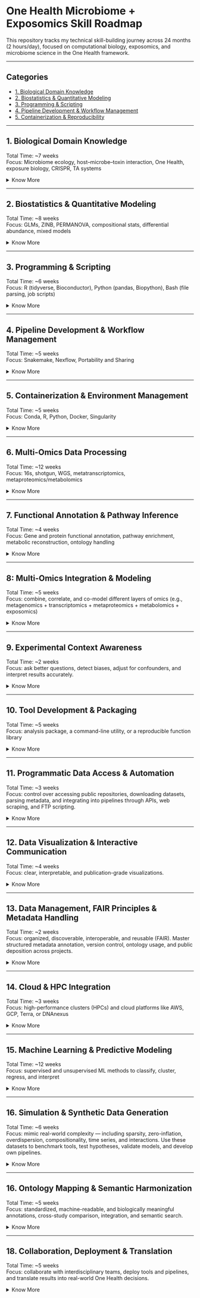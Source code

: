 # One Health Microbiome + Exposomics Skill Roadmap

This repository tracks my technical skill-building journey across 24 months (2 hours/day), focused on computational biology, exposomics, and microbiome science in the One Health framework.

---

## Categories

- [1. Biological Domain Knowledge](#1-biological-domain-knowledge)
- [2. Biostatistics & Quantitative Modeling](#2-biostatistics--quantitative-modeling)
- [3. Programming & Scripting](#3-programming--scripting)
- [4. Pipeline Development & Workflow Management](#4-pipeline-development--workflow-management)
- [5. Containerization & Reproducibility](#5-containerization--reproducibility)

---

## 1. Biological Domain Knowledge

Total Time: ~7 weeks  
Focus: Microbiome ecology, host–microbe–toxin interaction, One Health, exposure biology, CRISPR, TA systems

<details>
<summary>Know More</summary>

### 1.1. Microbiome Ecology

| Sub-Skill                           | Learn To...                                                           | Notes                                             |
| ----------------------------------- | --------------------------------------------------------------------- | ------------------------------------------------- |
| Microbial ecology principles        | Understand diversity, richness, evenness; define core/rare taxa       | Alpha/beta/gamma diversity; richness vs abundance |
| Functional guilds & metabolic roles | Interpret what microbes do (e.g., SCFA production, vitamin synthesis) | Use KEGG/MetaCyc modules to connect pathways      |
| Colonization resistance & dysbiosis | Identify when microbial communities shift toward pathogenic states    | Important for exposome impact assessment          |
| Cross-biome connections             | Compare oral–gut–skin–lung microbiomes                                | One Health relevance in zoonotic exchange         |


### 1.2. Host–Microbe Interactions

| Sub-Skill                      | Learn To...                                                           | Notes                                        |
| ------------------------------ | --------------------------------------------------------------------- | -------------------------------------------- |
| Mucosal immunity               | Understand immune education by commensals                             | Especially IL-10, Tregs, IgA                 |
| Microbe-induced signaling      | Analyze microbial metabolites (e.g., SCFA, bile acids) affecting host | Integration with metabolomics/exposomics     |
| Barrier function               | Understand epithelial integrity, tight junctions, and permeability    | Used in toxicology and inflammation contexts |
| Host gene expression responses | Link microbiome shifts to host transcriptomic changes                 | Required for multi-omics correlation work    |

### 1.3. One health systems thinking

| Sub-Skill                                | Learn To...                                                 | Notes                                                   |
| ---------------------------------------- | ----------------------------------------------------------- | ------------------------------------------------------- |
| Cross-species microbiome transmission    | Track microbial exchange between human–animal–environment   | Zoonoses, AMR transfer, ecological modeling             |
| Reservoirs and environmental persistence | Understand how soil, water, or air act as microbial vectors | Especially relevant for exposure sources                |
| Shared exposure consequences             | Compare how toxins affect different hosts                   | Use same metabolite pathways across hosts               |
| Surveillance and global monitoring       | Explore WHO/FAO/OIE approaches to microbial surveillance    | Helpful for integrative use cases or policy translation |

### 1.4. Exposomics and Environmental Toxicology

| Sub-Skill                        | Learn To...                                                                              | Notes                                                                      |
| -------------------------------- | ---------------------------------------------------------------------------------------- | -------------------------------------------------------------------------- |
| Exposure routes and kinetics     | Inhalation, dermal, oral; ADME principles                                                | Know how chemicals reach microbes and host tissues                         |
| Xenobiotic metabolism            | Identify microbial enzymes (e.g., azoreductase, nitroreductase) that transform chemicals | Impacts metabolomics interpretation                                        |
| Host–microbe–chemical crosstalk  | Recognize interaction effects (e.g., dysbiosis after exposure)                           | Synergistic or antagonistic outcomes matter                                |
| Microbial indicators of exposure | Use taxa as biomarkers of toxin presence                                                 | Differential abundance signatures or functional genes (e.g., efflux pumps) |

### 1.5. CRISPR, Toxin–Antitoxin (TA), and Other Mobile Elements

| Sub-Skill                           | Learn To...                                                     | Notes                                            |
| ----------------------------------- | --------------------------------------------------------------- | ------------------------------------------------ |
| CRISPR-Cas systems                  | Distinguish Class I vs II; identify arrays and cas operons      | Required for Spacerome, viral defense analysis   |
| Toxin–antitoxin systems             | Understand types (I–VI), addiction modules, and stress response | Metatranscriptomics of TA genes                  |
| Mobile genetic elements             | Detect plasmids, phages, ICEs                                   | Important in AMR spread, functional plasticity   |
| Horizontal gene transfer mechanisms | Conjugation, transformation, transduction                       | For exposure-driven evolution/adaptation studies |

### 1.6. Taxonomic, Phylogenetic & Evolutionary Foundations

| Sub-Skill                     | Learn To...                                                  | Notes                                                |
| ----------------------------- | ------------------------------------------------------------ | ---------------------------------------------------- |
| Prokaryotic taxonomy          | Understand NCBI/SILVA/GTDB hierarchies                       | Required for mapping and data standardization        |
| Strain-level diversity        | Differentiate between species, strains, and genotypes        | Applies in MAG analysis, shotgun metagenomics        |
| Phylogenetic inference        | Interpret phylogenies based on marker genes or whole genomes | Used for tree-based analysis, functional predictions |
| Evolution of microbial traits | Understand selective pressures, niche adaptation             | For interpreting functional enrichment results       |

</details>

---

## 2. Biostatistics & Quantitative Modeling

Total Time: ~8 weeks  
Focus: GLMs, ZINB, PERMANOVA, compositional stats, differential abundance, mixed models

<details>
<summary>Know More</summary>

### 2.1. Foundations of Statistical Thinking

| Sub-Skill                   | Learn To...                                                                        | Notes                                                  |
| --------------------------- | ---------------------------------------------------------------------------------- | ------------------------------------------------------ |
| Probability theory          | Interpret distributions, likelihoods, prior beliefs                                | Essential for understanding Bayesian models            |
| Key distributions           | Normal, Poisson, Binomial, Negative Binomial, Zero-Inflated, Dirichlet Multinomial | Needed for microbiome data and overdispersion modeling |
| Estimation & testing        | Perform point estimation, confidence intervals, hypothesis testing                 | Learn frequentist and Bayesian logic                   |
| Multiple testing correction | Apply FDR (Benjamini–Hochberg), Bonferroni, q-value                                | Required in multi-omic differential abundance tests    |

### 2.2. Generalized Linear and Mixed Models

| Sub-Skill                               | Learn To...                                                            | Notes                                                    |
| --------------------------------------- | ---------------------------------------------------------------------- | -------------------------------------------------------- |
| Linear models (LM)                      | Run `lm()` models with continuous outcomes                             | Basis for PCA, PERMANOVA, etc.                           |
| GLMs                                    | Use `glm()` for count/zero-inflated data (log, logit, identity link)   | Use family = `poisson`, `quasipoisson`, `binomial`, `nb` |
| Generalized linear mixed models (GLMMs) | Use `lme4::glmer`, `glmmTMB`, `nlme` to handle nested/repeated designs | For longitudinal exposome or repeated microbiome samples |
| Model diagnostics                       | Residuals, AIC, pseudo-R², overdispersion checks                       | Ensure you're not misinterpreting noise as signal        |

### 2.3. Zero-Inflation, Compositionality & Normalization

| Sub-Skill                 | Learn To...                                                | Notes                                                       |
| ------------------------- | ---------------------------------------------------------- | ----------------------------------------------------------- |
| Compositional data issues | Understand sum-constrained proportions, false correlations | Affects microbiome, metabolomics, exposome data             |
| Transformations           | Apply CLR, ILR, ALR, log+psuedocount, TSS                  | Use `microbiome::transform`, `compositions::clr`            |
| Normalization             | VST, RLE, CSS, GMPR, rarefaction                           | Learn when to use each based on your method                 |
| Zero-inflated modeling    | Choose ZINB, hurdle, or ZIBR based on dropout structure    | Use `glmmTMB`, `zinbwave`, `ZIBR`, `ANCOM-BC` appropriately |

### 2.4. Differential Abundance & Expression Modeling

| Sub-Skill                   | Learn To...                                                   | Notes                                                           |
| --------------------------- | ------------------------------------------------------------- | --------------------------------------------------------------- |
| Classical methods           | Apply t-test, ANOVA, Kruskal–Wallis, Wilcoxon                 | Only for simple comparisons — avoid overuse                     |
| RNA-seq-inspired models     | Use `DESeq2`, `edgeR`, `limma-voom`, `voomWithQualityWeights` | Base for protein, transcript, or taxonomic abundance shifts     |
| Compositional-aware methods | Use `ALDEx2`, `ANCOM-BC`, `MaAsLin2`, `metagenomeSeq`         | Choose based on effect size structure, covariates, and sparsity |
| Model comparison & post-hoc | Compare fit via AIC/BIC; apply post-hoc Tukey or emmeans      | Necessary when doing multi-group comparisons                    |

### 2.5. Multivariate & Ordination Methods

| Sub-Skill                 | Learn To...                                                   | Notes                                                   |
| ------------------------- | ------------------------------------------------------------- | ------------------------------------------------------- |
| PCA / PCoA / NMDS         | Reduce dimensionality and visualize beta-diversity            | Use `vegan::metaMDS`, `ape::pcoa`, `prcomp`             |
| Distance metrics          | Understand Bray-Curtis, Aitchison, Jaccard, Euclidean         | Choice affects ordination structure and interpretation  |
| PERMANOVA & Adonis        | Run `vegan::adonis` for group separation on distance matrices | Used in all microbiome diversity comparisons            |
| Procrustes & Mantel tests | Compare ordination structures across omics                    | Important for integrative exposomics/microbiome studies |

### 2.6. Longitudinal & Hierarchical Modeling

| Sub-Skill                | Learn To...                                                      | Notes                                                |
| ------------------------ | ---------------------------------------------------------------- | ---------------------------------------------------- |
| Repeated measures models | Mixed models (`lmer`, `glmmTMB`, `nlme`) for repeated timepoints | Use for exposome × time, diet interventions, etc.    |
| Time series smoothing    | Use `splines`, `smoothers`, `mgcv::gam` for trend detection      | Needed for exposome drift and adaptation modeling    |
| MaAsLin2, ZIBR, ZINBMM   | Use longitudinal microbiome/exposome-specific tools              | Part of MiNDSET development and interpretation logic |

### 2.7. Bayesian & Simulation-Based Inference

| Sub-Skill                     | Learn To...                                                      | Notes                                                                   |
| ----------------------------- | ---------------------------------------------------------------- | ----------------------------------------------------------------------- |
| Bayesian modeling             | Use `brms`, `rstanarm`, `JAGS`, `Stan`                           | Full uncertainty modeling for complex biological systems                |
| Posterior estimation & priors | Understand credible intervals, shrinkage, regularization         | Required for ZIDM, eBay, and probabilistic exposome inference           |
| Simulated data testing        | Use `simstudy`, `synthpop`, or custom scripts for power analysis | Especially when working with underpowered animal/environmental datasets |

</details>

---

## 3. Programming & Scripting

Total Time: ~6 weeks  
Focus: R (tidyverse, Bioconductor), Python (pandas, Biopython), Bash (file parsing, job scripts)

<details>
<summary>Know More</summary>

### 3.1. R Programming for Statistical and Microbiome Analysis

| Sub-Skill                  | Learn To...                                                                   | Notes                                                |
| -------------------------- | ----------------------------------------------------------------------------- | ---------------------------------------------------- |
| Tidyverse core             | Use `dplyr`, `tidyr`, `ggplot2`, `tibble`, `forcats` for clean pipelines      | Tidy data in, tidy data out                          |
| Bioconductor packages      | Use `phyloseq`, `DESeq2`, `edgeR`, `limma`, `vegan`, `microbiome`             | Essential for omics analysis                         |
| Plotting                   | Make publication-ready plots with `ggplot2`, `patchwork`, `cowplot`, `ggpubr` | Modular, themable, scalable plots                    |
| Data reshaping             | Use `pivot_longer`, `pivot_wider`, `separate`, `unite`                        | Clean metadata or taxonomic tables                   |
| Writing functions          | Wrap routines into reusable, modular functions                                | Critical for scaling code and pipelines              |
| Error handling & debugging | Use `tryCatch`, `message()`, `stop()`                                         | For large-scale batch processing and robust wrappers |
| Literate programming       | Write `RMarkdown`, `Quarto`, `.Rmd` reports                                   | For reproducible reports and notebooks               |

### 3.2. Python for Parsing, Preprocessing & Machine Learning

| Sub-Skill                | Learn To...                                                                    | Notes                                                       |
| ------------------------ | ------------------------------------------------------------------------------ | ----------------------------------------------------------- |
| Data manipulation        | Use `pandas`, `numpy`, `glob`, `os` to wrangle and process files               | Ideal for working with metadata, logs, sequence files       |
| Plotting                 | Use `matplotlib`, `seaborn`, `plotly` for dynamic plots                        | `sns.clustermap` for heatmaps, `plt.subplots` for panels    |
| Machine learning         | Use `scikit-learn` for RF, SVM, XGBoost, pipelines                             | For supervised learning & interpretable ML                  |
| Bioinformatics utilities | Use `BioPython`, `ete3`, `scikit-bio`, `PyPHLAWD`                              | FASTA/FASTQ parsing, phylogeny, alignment                   |
| API access & automation  | Use `requests`, `json`, `xml`, `BeautifulSoup` for scraping or data extraction | Programmatic data retrieval (e.g., SRA, MGnify, BioSamples) |
| Writing clean scripts    | Write `.py` modules, argparse CLI wrappers, logging                            | For building scalable tools and batch jobs                  |

### 3.3. Bash and Command-Line Proficiency

| Sub-Skill                 | Learn To...                                                        | Notes                                                        |
| ------------------------- | ------------------------------------------------------------------ | ------------------------------------------------------------ |
| Navigation & file ops     | Use `cd`, `ls`, `mv`, `cp`, `rm`, `mkdir`, `find`, `xargs`, `tree` | For fast project traversal and data prep                     |
| File parsing              | Use `cut`, `awk`, `sed`, `sort`, `uniq`, `grep`, `head`, `tail`    | For log parsing, sample lists, metadata cleanup              |
| Job scheduling (HPC)      | Use `sbatch`, `qsub`, `squeue`, `sacct`, `#!/bin/bash` headers     | For running batch pipelines on clusters                      |
| Permissions & environment | Use `chmod`, `chown`, `PATH`, `export`, `.bashrc`                  | To avoid execution errors and dependency hell                |
| Writing shell scripts     | Automate routine jobs with `.sh` scripts and parameterized loops   | For reproducible project automation                          |
| Command-line utilities    | Install and use tools like `fastqc`, `multiqc`, `seqkit`, `jq`     | Widely used in pre/post processing for multi-omics workflows |

### 3.4. Inter-language Integration & Reusability

| Sub-Skill                         | Learn To...                                                               | Notes                                                   |
| --------------------------------- | ------------------------------------------------------------------------- | ------------------------------------------------------- |
| Call R from Python (`rpy2`)       | Seamlessly combine ggplot2 with scikit-learn models                       | Advanced, but powerful                                  |
| Call Python from R (`reticulate`) | Use machine learning tools within R pipelines                             | Use inside Quarto/Rmd                                   |
| Modular function writing          | Split analysis into reusable scripts or R/Py functions                    | Better for pipelines & reproducibility                  |
| Logging and messaging             | Use `logging` (Python), `message()` (R), `echo` (Bash) for robust outputs | Helps in debugging large runs                           |
| Config-driven scripts             | Load parameters via `.yaml`, `.json`, or `.toml`                          | Needed for Snakemake, Nextflow, or pipeline integration |

</details>

---

## 4. Pipeline Development & Workflow Management

Total Time: ~5 weeks  
Focus: Snakemake, Nexflow, Portability and Sharing

<details>
<summary>Know More</summary>

### 4.1. Workflow Architecture Fundamentals

| Sub-Skill               | Learn To...                                                | Notes                                                     |
| ----------------------- | ---------------------------------------------------------- | --------------------------------------------------------- |
| DAG thinking            | Design workflows as Directed Acyclic Graphs (DAGs)         | Know how input/output files drive task dependencies       |
| Rule chaining           | Define jobs that depend on outputs from prior rules        | Crucial for reproducible logic                            |
| Inputs, outputs, params | Write pipeline rules with dynamic wildcards and parameters | Know the difference between rule-level and global configs |
| Rule modularity         | Separate reusable rules into modules/snippets              | Encourages reusability across pipelines                   |
| Configuration files     | Use YAML/JSON to parameterize your pipeline                | Keeps code clean and flexible across datasets             |

### 4.2. Snakemake

| Sub-Skill                 | Learn To...                                                        | Notes                                                 |
| ------------------------- | ------------------------------------------------------------------ | ----------------------------------------------------- |
| Rule definition           | Write rules with `input`, `output`, `params`, `shell`, `resources` | Core of Snakemake pipelines                           |
| Wildcards and checkpoints | Handle variable filenames, sample-specific outputs                 | Use `{sample}` or `{group}` patterns                  |
| Config files              | Load sample sheets and params from `.yaml`                         | Essential for dataset-specific runs                   |
| Logging & reports         | Write `log:` blocks and generate workflow reports                  | `snakemake --report` for HTML summaries               |
| Conda/env integration     | Use `conda:` block to manage per-rule environments                 | Promotes reproducibility and avoids version conflicts |
| Cluster execution         | Use `--cluster sbatch` and profile configs                         | Integrates seamlessly with SLURM and SGE              |

### 4.3. Nextflow

| Sub-Skill                        | Learn To...                                              | Notes                                               |
| -------------------------------- | -------------------------------------------------------- | --------------------------------------------------- |
| Processes and channels           | Write processes and connect them via channels            | Nextflow is channel-driven (dataflow paradigm)      |
| Input/output declaration         | Use `from`, `into`, `tuple`, `file()` for channel IO     | More explicit than Snakemake’s rule chaining        |
| Parameterization                 | Use `params.config` and `.nf` config files               | Supports environment switching, AWS profiles, etc.  |
| Docker & Singularity integration | Declare container for each process                       | Enables exact reproducibility and cloud portability |
| DSL2 modular structure           | Use modules, workflows, main.nf for large-scale projects | nf-core compliant structure                         |

### 4.4. Workflow Design Best Practices

| Sub-Skill                     | Learn To...                                                               | Notes                                          |
| ----------------------------- | ------------------------------------------------------------------------- | ---------------------------------------------- |
| Sample sheet integration      | Load `.csv` or `.tsv` sample metadata for looping rules                   | Important for automating per-sample operations |
| Reusability and encapsulation | Split logic into subworkflows or module files                             | Avoids massive monolithic scripts              |
| Dry-run and benchmarking      | Test rules without execution (`--dry-run`, `touch`)                       | Safe pre-run validation                        |
| Resource optimization         | Set `threads`, `memory`, and `runtime` per rule                           | Required for HPC scaling or SLURM efficiency   |
| Error handling and debugging  | Use `--rerun-incomplete`, `--printshellcmds`, and logging                 | For traceability and crash recovery            |
| Output structure              | Keep `results/`, `logs/`, `config/`, `scripts/`, and `workflow/` separate | Makes repos easier to navigate and share       |

### 4.5. Workflow Portability & Sharing

| Sub-Skill                           | Learn To...                                                                    | Notes                                                           |
| ----------------------------------- | ------------------------------------------------------------------------------ | --------------------------------------------------------------- |
| Containerized rules                 | Run pipelines with `--use-conda`, `--use-singularity`, `docker.enabled = true` | For portable pipelines                                          |
| Profiles for different systems      | Create cluster profiles for local, HPC, AWS                                    | Config switching via `--profile hpc` etc.                       |
| Publishing workflows                | Structure repos with `README.md`, `envs/`, `config/`, `workflow/`              | Enables GitHub distribution or nf-core compatibility            |
| Workflow documentation              | Write usage examples, environment setup instructions                           | Critical for collaboration, reproducibility, and reviewer trust |
| Integration with `make` or wrappers | Optional: use `Makefile` to wrap Snakemake or Nextflow commands                | For simplified command-line entry points                        |

</details>

---

## 5. Containerization & Environment Management

Total Time: ~5 weeks  
Focus: Conda, R, Python, Docker, Singularity

<details>
<summary>Know More</summary>

### 5.1. Conda & Environment Management (Cross-language)

| Sub-Skill                      | Learn To...                                                               | Notes                                    |
| ------------------------------ | ------------------------------------------------------------------------- | ---------------------------------------- |
| Creating environments          | Use `conda create -n env_name pkg1 pkg2`, `conda activate`                | Standard across Python/R pipelines       |
| Exporting & sharing            | `conda env export > env.yml`; recreate with `conda env create -f env.yml` | Always version-lock your environments    |
| Environment isolation          | Use different envs for different projects                                 | Prevent dependency conflicts             |
| Bioconda & channels            | Learn how to install tools from `bioconda`, `conda-forge`                 | e.g., `conda install -c bioconda fastqc` |
| Snakemake/Nextflow integration | Use `conda:` block per rule to autoinstall envs                           | Enables reproducibility per-step         |

### 5.2. R Environment Management with renv

| Sub-Skill               | Learn To...                                              | Notes                                        |
| ----------------------- | -------------------------------------------------------- | -------------------------------------------- |
| Project isolation       | Use `renv::init()` to create a local project environment | Tracks all installed packages in `renv.lock` |
| Dependency tracking     | Auto-record versions of every R package                  | Essential for reproducibility in notebooks   |
| Environment restoration | Use `renv::restore()` on a new system to rebuild the env | Like `conda env create`, but for R           |
| GitHub integration      | Commit `renv.lock`, ignore `renv/library`                | Makes repos portable but lightweight         |

### 5.3. Docker (Containers for Everything)

| Sub-Skill                   | Learn To...                                                               | Notes                                 |
| --------------------------- | ------------------------------------------------------------------------- | ------------------------------------- |
| Dockerfile creation         | Write `FROM`, `RUN`, `COPY`, `CMD` layers                                 | Builds a reproducible container image |
| Building and running images | `docker build -t mytool .`, `docker run -v $PWD:/data mytool`             | Mount volumes, pass arguments         |
| Versioned images            | Tag builds with version numbers (`:v1.0`, `:latest`)                      | Use in pipeline configs               |
| Base images                 | Choose wisely: `rocker/rstudio`, `continuumio/miniconda`, `biocontainers` | Ensures reproducibility across builds |
| Entrypoints & CMDs          | Create CLI wrappers using Python, R, or Bash                              | For command-line tool containers      |

### 5.4. Singularity (for HPC & Academic Clusters)

| Sub-Skill                        | Learn To...                                                       | Notes                                    |
| -------------------------------- | ----------------------------------------------------------------- | ---------------------------------------- |
| Running images                   | Use `singularity run mycontainer.sif`                             | Needed when Docker is unavailable on HPC |
| Building containers              | Convert Docker image: `singularity build out.sif docker://ubuntu` | Leverages DockerHub ecosystem            |
| Binding volumes                  | Use `--bind /path:/container/path` for data I/O                   | Required for filesystem access on HPC    |
| Snakemake & Nextflow integration | Use `--use-singularity` or process-level container declaration    | Fully portable pipelines                 |
| Managing versions                | Store `.sif` files with version info                              | Stable and audit-ready for publications  |

### 5.5. Container Registries & Distribution

| Sub-Skill                   | Learn To...                                                                | Notes                                     |
| --------------------------- | -------------------------------------------------------------------------- | ----------------------------------------- |
| DockerHub                   | Push/pull your Docker containers with `docker push`                        | Enables sharing tools publicly            |
| Biocontainers               | Use community-curated tools via `bioconda` or `docker://biocontainers/...` | Saves effort building from scratch        |
| GitHub Container Registry   | Optional: publish private/protected containers with GitHub Actions         | For organizations or controlled workflows |
| Registry tagging & security | Manage tokens, tags, and container metadata                                | Especially when deploying at scale        |

### 5.6. Integrated Environment Strategies

| Strategy                                              | Use Case                                       | Stack                                 |
| ----------------------------------------------------- | ---------------------------------------------- | ------------------------------------- |
| Conda-only                                            | Lightweight, flexible, simple pipelines        | `env.yml`                             |
| Docker + Conda                                        | Portability + dependency control               | Dockerfile + `env.yml`                |
| Singularity + Conda                                   | HPC-compatible reproducibility                 | `.sif` + `env.yml`                    |
| Full stack (Snakemake/Nextflow + Singularity + Conda) | Production-grade, fully reproducible workflows | Multi-config systems with YAML params |

</details>

---

## 6. Multi-Omics Data Processing

Total Time: ~12 weeks  
Focus: 16s, shotgun, WGS, metatranscriptomics, metaproteomics/metabolomics

<details>
<summary>Know More</summary>

### 6.1. Amplicon Sequencing (16S rRNA / ITS)

| Sub-Skill                      | Learn To...                                    | Tools                                            |
| ------------------------------ | ---------------------------------------------- | ------------------------------------------------ |
| Import and demultiplex         | Handle multiplexed read files, barcodes        | QIIME2, cutadapt, fastp                          |
| Denoising                      | Use ASV-level methods for error correction     | DADA2, Deblur                                    |
| Chimera filtering              | Identify and remove artifacts                  | DADA2 built-in, VSEARCH                          |
| Taxonomic classification       | Use reference databases to assign taxonomy     | SILVA, Greengenes, GTDB with Naive Bayes, IDTAXA |
| Phylogenetic tree construction | Align representative sequences and build trees | MAFFT + FastTree                                 |
| Diversity analyses             | Alpha/beta diversity, ordination, PERMANOVA    | QIIME2, phyloseq, vegan                          |

### 6.2. Shotgun Metagenomics

| Sub-Skill                      | Learn To...                               | Tools                              |
| ------------------------------ | ----------------------------------------- | ---------------------------------- |
| Preprocessing                  | QC, trimming, filtering low-quality reads | fastp, TrimGalore, FastQC, MultiQC |
| Host/decontamination filtering | Remove host or contaminant reads          | Bowtie2, BMTagger                  |
| Assembly (optional)            | Reconstruct contigs from reads            | MEGAHIT, SPAdes                    |
| Taxonomic profiling            | Generate species-level profiles           | MetaPhlAn3, Kraken2, Bracken       |
| Functional profiling           | Annotate gene families and pathways       | HUMAnN3 (UniRef90, MetaCyc)        |
| Binning (optional)             | Cluster contigs into MAGs                 | MetaBAT2, CONCOCT, MaxBin2         |

### 6.3. Metatranscriptomics

| Sub-Skill               | Learn To...                                            | Tools                        |
| ----------------------- | ------------------------------------------------------ | ---------------------------- |
| RNA-seq preprocessing   | Trimming, QC, rRNA depletion                           | TrimGalore, SortMeRNA, fastp |
| Mapping/quantification  | Map reads to reference or quantify via pseudoalignment | Salmon, Kallisto, BWA        |
| rRNA vs mRNA separation | Separate regulatory vs coding reads                    | SortMeRNA, custom filters    |
| Normalization           | TPM, RPKM, DESeq2 VST                                  | DESeq2, edgeR, limma-voom    |
| Differential expression | Compare across conditions                              | DESeq2, limma-voom           |
| Gene/pathway annotation | Map to GO, KEGG, eggNOG, MetaCyc                       | eggNOG-mapper, InterProScan  |

### 6.4. Metaproteomics

| Sub-Skill             | Learn To...                                              | Tools                           |
| --------------------- | -------------------------------------------------------- | ------------------------------- |
| Raw data processing   | MS file format conversion (.raw to .mzML)                | MSConvert                       |
| Database search       | Match spectra to UniProt sequences                       | FragPipe, MSFragger             |
| Quantification        | Protein/peptide intensities                              | IonQuant, MaxQuant              |
| Taxonomic assignment  | Peptide-based LCA profiling                              | UniPept, MetaProteomeAnalyzer   |
| Functional annotation | Map to GO, KEGG, EC, MetaCyc                             | eggNOG, InterProScan            |
| Output integration    | Generate peptide → protein → function abundance matrices | Custom R/Python parsing scripts |

### 6.5. Metabolomics / Exposomics

| Sub-Skill              | Learn To...                               | Tools                                                 |
| ---------------------- | ----------------------------------------- | ----------------------------------------------------- |
| Raw data preprocessing | Peak detection, alignment, deconvolution  | XCMS, MZmine                                          |
| Annotation & ID        | Match m/z features to chemical IDs        | GNPS, HMDB, MS-DIAL                                   |
| Normalization          | Log, Pareto, scaling by TIC               | `MetaboAnalystR`, `MSPrep`                            |
| Batch correction       | Combat, LOESS, internal standards         | `sva::ComBat`, `normStats`                            |
| Pathway enrichment     | Map m/z features to pathways              | Mummichog, MetaCyc, KEGG                              |
| Exposure integration   | Link to host response or microbiome shift | Statistical or ML-based integration with omics layers |

### 6.6. Cross-Omics Output Formatting

| Sub-Skill                        | Learn To...                                                     | Format                                            |
| -------------------------------- | --------------------------------------------------------------- | ------------------------------------------------- |
| Unified abundance tables         | Construct sample × feature matrix for taxa/proteins/metabolites | TSV, CSV, biom                                    |
| Metadata linkage                 | Join omics tables with sample-level metadata                    | `left_join`, `merge`, `sample_data()` in phyloseq |
| Feature mapping                  | Map gene/protein/peptide IDs to function, taxonomy              | UniProt ID mapping, eggNOG, InterProScan          |
| Output structuring for pipelines | Write reusable scripts for creating final tables                | R, Python, Snakemake rules                        |

</details>

---

## 7. Functional Annotation & Pathway Inference

Total Time: ~4 weeks  
Focus: Gene and protein functional annotation, pathway enrichment, metabolic reconstruction, ontology handling

<details>
<summary>Know More</summary>

### 7.1. Gene & Protein Functional Annotation

| Sub-Skill                          | Learn To...                                                                       | Tools & Resources                                           |
| ---------------------------------- | --------------------------------------------------------------------------------- | ----------------------------------------------------------- |
| Map genes to orthologous groups    | Assign functional context across species                                          | **eggNOG-mapper**, **OrthoFinder**, **KEGG Orthology (KO)** |
| Assign GO terms (BP, MF, CC)       | Retrieve Gene Ontology Biological Process, Molecular Function, Cellular Component | **InterProScan**, **Blast2GO**, **UniProtKB**, **biomaRt**  |
| EC number annotation               | Assign Enzyme Commission codes to genes/proteins                                  | **eggNOG**, **KAAS**, **UniProt**                           |
| Filter high-confidence annotations | Remove generic or uninformative hits (e.g., “hypothetical protein”)               | Custom R/Python parsing logic                               |
| Functional redundancy analysis     | Quantify whether multiple features map to same function                           | Often important in microbial communities                    |

### 7.2. Pathway Annotation & Enrichment

| Sub-Skill                    | Learn To...                                                                                             | Tools & Resources                                                               |
| ---------------------------- | ------------------------------------------------------------------------------------------------------- | ------------------------------------------------------------------------------- |
| Map functions to pathways    | Connect gene/protein/metabolite IDs to pathways                                                         | **KEGG**, **MetaCyc**, **Reactome**, **GOslim**                                 |
| Functional hierarchy mapping | Annotate multi-level (L1-L4) functions (e.g., metabolism → amino acid metabolism → lysine biosynthesis) | **HUMAnN3**, **eggNOG**, **UniRef90**, **KEGG modules**                         |
| Perform pathway enrichment   | Run Fisher’s exact test or GSEA-like approaches to find enriched functions                              | **clusterProfiler**, **gProfiler2**, **MetaboAnalyst**, **Pathview**, **DAVID** |
| Pathway coverage estimation  | Determine % of pathway covered by your observed genes                                                   | **HUMAnN3**, **MinPath**, **MetaPath**                                          |

### 7.3. Metabolic Reconstruction

| Sub-Skill                                      | Learn To...                                         | Tools & Resources                                        |
| ---------------------------------------------- | --------------------------------------------------- | -------------------------------------------------------- |
| Reconstruct metabolic maps                     | Build draft metabolic models from annotations       | **Pathway Tools**, **CarveMe**, **ModelSEED**, **AGORA** |
| Assign function to taxa (functional potential) | Assess whether taxon X encodes pathway Y            | **Tax4Fun2**, **PICRUSt2**, **HUMAnN3**                  |
| Link environment to function                   | Ask: “What does this community do in this context?” | Critical for exposomics and One Health research          |

### 7.4. Ontology Handling & Term Curation

| Sub-Skill                      | Learn To...                                                                                     | Tools & Resources                                          |
| ------------------------------ | ----------------------------------------------------------------------------------------------- | ---------------------------------------------------------- |
| Standardize terms              | Use controlled vocabularies: GO, KEGG BRITE, MetaCyc                                            | **OntologyLookupService**, **OBO Foundry**, **Ontobee**    |
| Deduplicate IDs                | Merge multiple IDs mapping to the same function                                                 | Use UniProt cross-mapping tables                           |
| Visualize ontology graphs      | Show GO term hierarchies or relationships                                                       | **topGO**, **REVIGO**, **QuickGO**, **ggraph**, **igraph** |
| Custom annotation dictionaries | Create dictionaries of curated functional categories (e.g., “stress response”, “toxin-related”) | R/Python dictionaries, JSON term banks                     |

### 7.5. Output Structuring for Downstream Use

| Sub-Skill                           | Learn To...                                                 | Output Format                                        |
| ----------------------------------- | ----------------------------------------------------------- | ---------------------------------------------------- |
| Build functional abundance matrices | Sample × GO Term / EC / KO matrix                           | Used for DA, enrichment, ordination                  |
| Join taxonomy + function            | Create combined tables for taxon-function interpretation    | e.g., “Bacteroides → LPS biosynthesis”               |
| Store annotations as metadata       | Keep raw feature ID + annotation + abundance in tidy format | For use in MiNDSET, MoMo-MAP, Shiny dashboards, etc. |
| Create interpretable summaries      | Summarize functions by category, module, or subsystem       | Often shown in stacked barplots, pathway heatmaps    |

</details>

---

## 8: Multi-Omics Integration & Modeling

Total Time: ~5 weeks  
Focus: combine, correlate, and co-model different layers of omics (e.g., metagenomics + transcriptomics + metaproteomics + metabolomics + exposomics) 

<details>
<summary>Know More</summary>

### 8.1. Pre-Integration Harmonization

| Sub-Skill                       | Learn To...                                               | Tools & Notes                                             |
| ------------------------------- | --------------------------------------------------------- | --------------------------------------------------------- |
| Normalize each omics table      | Apply within-omics normalization (CLR, VST, log2, Pareto) | `DESeq2::vst`, `metagenomeSeq::cumNorm`, `metaboAnalystR` |
| Filter uninformative features   | Remove low-variance or sparse features to avoid noise     | `nearZeroVar()`, `rowVars()`, prevalence filtering        |
| Align sample IDs across tables  | Ensure perfect match across omics layers                  | Use `intersect(colnames(...))`, consistent metadata       |
| Match feature IDs to annotation | Harmonize feature-level info (e.g., gene symbols, KO IDs) | Ensures cross-mapping is valid                            |

### 8.2. Unsupervised Multi-Omics Integration

| Sub-Skill                         | Learn To...                                             | Tools & Methods                                                   |
| --------------------------------- | ------------------------------------------------------- | ----------------------------------------------------------------- |
| Joint dimension reduction         | Use multiblock PCA or sGCCA to extract shared structure | **mixOmics::rGCCA**, **PMA::CCA**, **DIABLO (unsupervised mode)** |
| Cluster samples across omics      | Perform consensus clustering or integrative clustering  | `iClusterPlus`, `MOFA`, `NMF`                                     |
| Co-abundance network construction | Build networks of features that co-vary across omics    | `WGCNA`, `SpiecEasi`, `cooccur`, `CoNet`                          |
| Multitable correlation heatmaps   | Plot cross-omics correlation matrices                   | `mixOmics::plotVar`, `corrplot`, `pheatmap`                       |

### 8.3. Supervised Multi-Omics Integration

| Sub-Skill                           | Learn To...                                                 | Tools & Methods                                             |
| ----------------------------------- | ----------------------------------------------------------- | ----------------------------------------------------------- |
| Predict conditions from multi-omics | Use classifiers trained on multiple omics blocks            | **DIABLO**, **Random Forest**, **SVM**, `caret::train()`    |
| Identify discriminative features    | Detect key multi-omics markers that distinguish groups      | `mixOmics::selectVar()`, VIP scores, SHAP values            |
| Integrate covariates & confounders  | Adjust models for group, timepoint, diet, etc.              | Include as covariates or random effects in model formula    |
| Visualization                       | Plot sample projection, circos plots, or component loadings | `circlize`, `ggplot2`, `mixOmics::plotIndiv()`, `plotVar()` |

### 8.4. Cross-Modal Correlation and Causal Modeling

| Sub-Skill                   | Learn To...                                            | Tools & Methods                                         |
| --------------------------- | ------------------------------------------------------ | ------------------------------------------------------- |
| Feature–feature correlation | Identify associations between genes–metabolites–taxa   | `psych::corr.test()`, `sparcc`, `cclasso`, `HAllA`      |
| Multi-omics networks        | Construct multi-layered bipartite or tripartite graphs | `igraph`, `networkD3`, `ggraph`, `mixOmics::network()`  |
| Time-resolved modeling      | Integrate temporal data across omics layers            | `metalonda`, `MaSigPro`, `MEtime`, `LongitudinalDIABLO` |
| Causal inference (optional) | Use DAGs or Bayesian networks to model causality       | `bnlearn`, `DoWhy`, `SEM`, `gCastle`                    |

### 8.5. Biological Interpretation of Integrated Models

| Sub-Skill                   | Learn To...                                                  | Tools & Outputs                                                         |
| --------------------------- | ------------------------------------------------------------ | ----------------------------------------------------------------------- |
| Map components to biology   | Interpret component loadings as functional or taxonomic axes | Annotate with KEGG/GO info                                              |
| Functional module discovery | Identify multi-omic features converging on same pathway      | e.g., “Gene X, Protein Y, Metabolite Z all part of Lysine biosynthesis” |
| Metadata association        | Relate integrated signatures to exposure, disease, behavior  | Use LMs, GLMMs, or custom modeling                                      |
| Report generation           | Generate reproducible reports from integration results       | `quarto`, `Rmd`, interactive dashboards (`shiny`, `dash`)               |

### 8.6. Integration Frameworks - Must Master

| Framework                | Type                        | Notes                                                              |
| ------------------------ | --------------------------- | ------------------------------------------------------------------ |
| **mixOmics**             | sGCCA, DIABLO, MINT         | Flexible, scalable, supports supervised + unsupervised integration |
| **iClusterPlus**         | Integrative clustering      | Bayesian hierarchical model, good for discovery                    |
| **MOFA/MOFA2**           | Factor analysis             | Very powerful latent space model                                   |
| **WGCNA**                | Co-expression networks      | Can be extended for multi-omics if processed correctly             |
| **HAllA**                | Feature-feature association | Hypothesis-free, correlation discovery                             |
| **metalonda / MaSigPro** | Longitudinal integration    | Time-aware DE modeling                                             |
| **mintR / MINTmixOmics** | Cohort integration          | Multi-batch integration (e.g., different animal/human groups)      |

</details>

---

## 9. Experimental Context Awareness

Total Time: ~2 weeks  
Focus: ask better questions, detect biases, adjust for confounders, and interpret results accurately.

<details>
<summary>Know More</summary>

### 9.1. Microbiome and Multi-Omics Study Design

| Sub-Skill                                          | Learn To...                                                                       | Notes                                               |
| -------------------------------------------------- | --------------------------------------------------------------------------------- | --------------------------------------------------- |
| Understand cross-sectional vs longitudinal designs | Know when repeated measures require paired models                                 | Choose GLMM vs simple ANOVA correctly               |
| Biological vs technical replicates                 | Distinguish what replicates truly capture                                         | Avoid overestimating power or missing batch effects |
| Confounder identification                          | Identify age, diet, medication, sex, cage effect (animals), housing (environment) | Plan to adjust or stratify                          |
| Matching strategies                                | Understand matched-case control, paired samples, or stratified sampling           | Influences the modeling framework                   |
| Sample size calculation                            | Estimate power given variability and expected effect size                         | Use `pwr`, `simr`, or simulation for guidance       |

### 9.2. Sequencing Technology & Protocol Artifacts

| Sub-Skill                                    | Learn To...                                                                  | Notes                                                     |
| -------------------------------------------- | ---------------------------------------------------------------------------- | --------------------------------------------------------- |
| Understand amplicon vs shotgun tradeoffs     | Resolution, cost, amplification bias                                         | 16S gives genus/species, shotgun can give strain/function |
| Biases from extraction kits                  | Know how DNA/RNA/protein extraction method can shape composition             | Choose batch correction accordingly                       |
| Batch effects from library prep or sequencer | Understand when batch correction is necessary                                | Use `Combat`, `removeBatchEffect()`, or random effects    |
| rRNA depletion vs poly-A selection           | Impacts metatranscriptomics — do you have total RNA or eukaryotic mRNA only? | Guides filtering strategy                                 |
| Multi-batch/multi-platform datasets          | Identify issues with mixed Illumina/Nanopore platforms                       | Use `MINT` or batch-aware integration methods             |

### 9.3. Sample Type, Source, and Environmental Matrix

| Sub-Skill                         | Learn To...                                                            | Examples                                                    |
| --------------------------------- | ---------------------------------------------------------------------- | ----------------------------------------------------------- |
| Biological matrix                 | Saliva, plaque, stool, blood, air filters, water, soil                 | Each has unique challenges (e.g., inhibitors, low biomass)  |
| Human vs animal vs environmental  | Understand matrix-specific variation in microbiome + exposome profiles | Needed for One Health-aware modeling                        |
| Invasive vs non-invasive sampling | Know limits of what can be measured                                    | Interpreting host transcriptomics from buccal swabs ≠ blood |
| Storage & transport artifacts     | Freeze-thaw, preservative usage, time-to-processing                    | Introduces noise or biases if unaccounted for               |

### 9.4. Exposure Context and Toxicology Considerations

| Sub-Skill                         | Learn To...                                                                                          | Notes                                                         |
| --------------------------------- | ---------------------------------------------------------------------------------------------------- | ------------------------------------------------------------- |
| Exposure route & dose             | Oral, dermal, inhaled; acute vs chronic                                                              | Needed to model biologically relevant gradients               |
| Chemical classes                  | Know what VOCs, heavy metals, endocrine disruptors, and antibiotics do                               | Guides functional annotation and hypothesis generation        |
| Host–microbe–chemical interaction | Understand tripartite effects: e.g., antibiotics reduce diversity; diet alters xenobiotic metabolism | Can confound or explain findings                              |
| Bioaccumulation & persistence     | Know which chemicals stick around and impact long-term                                               | e.g., PFAS in One Health datasets                             |
| Internal vs external exposome     | External = environment; Internal = host response                                                     | Can be profiled via transcriptomics, metabolomics, proteomics |

### 9.5. Metadata Quality and Annotation Depth

| Sub-Skill                          | Learn To...                                                                                | Examples                                    |
| ---------------------------------- | ------------------------------------------------------------------------------------------ | ------------------------------------------- |
| Identify critical missing metadata | Antibiotic use? Age? Sample collection time?                                               | Lack of metadata = limited interpretability |
| Standardize metadata vocabularies  | Use MIxS, EnvO, UBERON, CHEBI                                                              | Improves interoperability and integration   |
| Assess granularity of metadata     | Is exposure “yes/no” or “ug/m3”? Is diet “vegetarian” or detailed macronutrient breakdown? | Influences modeling choice                  |
| Hierarchical modeling readiness    | Know when samples are nested (e.g., repeated stool samples per subject per cage)           | Required for proper random effects design   |

</details>

---

## 10. Tool Development & Packaging

Total Time: ~5 weeks  
Focus: analysis package, a command-line utility, or a reproducible function library

<details>
<summary>Know More</summary>

### 10.1. R Package Development (CRAN & Bioconductor-Ready)

| Sub-Skill                     | Learn To...                                                  | Tools & Notes                                          |
| ----------------------------- | ------------------------------------------------------------ | ------------------------------------------------------ |
| Initialize package structure  | Use `usethis::create_package()` or RStudio’s devtools wizard | Creates `R/`, `man/`, `DESCRIPTION`, `NAMESPACE`, etc. |
| Write functions with roxygen2 | Document functions with `#'` tags above each function        | Use `devtools::document()` to auto-generate help files |
| Define metadata files         | Fill `DESCRIPTION`, `NAMESPACE`, `README.md`, `LICENSE`      | Include `Imports`, `Suggests`, `Authors@R`, versioning |
| Add vignettes                 | Write long-form examples using `usethis::use_vignette()`     | CRAN and BioC require it                               |
| Unit testing                  | Write `testthat` scripts to verify behavior                  | `usethis::use_testthat()` sets up structure            |
| Package build & install       | Use `devtools::install()`, `check()`, `build()`              | Run `rcmdcheck()` locally or with GitHub Actions       |
| CRAN/BioC submission          | Follow format checks and `BiocCheck()`                       | BioC requires weekly commits during review             |

### 10.2. Python CLI Tool & Package Development

| Sub-Skill                     | Learn To...                                              | Tools & Notes                                                                           |
| ----------------------------- | -------------------------------------------------------- | --------------------------------------------------------------------------------------- |
| Write command-line interfaces | Use `argparse`, `click`, or `typer` for CLI logic        | Modularize main functions                                                               |
| Setup packaging               | Define `setup.py`, `pyproject.toml`, `__init__.py`       | Install via `pip install .`                                                             |
| Create modules & scripts      | Split tools into logical files (`utils.py`, `main.py`)   | Reuse functions across tools                                                            |
| Publish to PyPI               | Register your package with version, license, description | Use `twine upload dist/*`                                                               |
| Unit tests & coverage         | Use `pytest`, `unittest`, `coverage`, `tox`              | Test logic + input/output integrity                                                     |
| Conda packaging               | Write `meta.yaml` for Bioconda                           | Submit pull request to [bioconda-recipes](https://github.com/bioconda/bioconda-recipes) |

### 10.3. Tool Versioning, Distribution, and Releases

| Sub-Skill                | Learn To...                                                  | Tools & Notes                              |
| ------------------------ | ------------------------------------------------------------ | ------------------------------------------ |
| Semantic versioning      | Use `MAJOR.MINOR.PATCH` format (e.g., 1.3.2)                 | `DESCRIPTION`, `setup.py`, Git tags        |
| GitHub releases          | Create release tags with changelog and binaries              | Use `gh release create` or GitHub UI       |
| GitHub Actions for CI/CD | Automate `R CMD check`, `pytest`, `coverage`, release builds | YAML workflows in `.github/workflows`      |
| Binder / Docker deploy   | Wrap tool in Docker and serve with Binder or DockerHub       | Great for interactive tutorials            |
| Documentation sites      | Use `pkgdown` (R) or `Sphinx/MkDocs` (Python)                | Host via GitHub Pages                      |
| Citation files           | Add `CITATION`, Zenodo DOI, and `codemeta.json`              | So your software can be cited like a paper |

### 10.4. Best Practices in Packaging

| Principle                                   | Why It Matters                                                 |
| ------------------------------------------- | -------------------------------------------------------------- |
| Write small, testable functions             | Easier to debug, document, and reuse                           |
| Avoid hardcoded paths and assumptions       | Use `here::here()` (R) or `os.path.abspath(__file__)` (Python) |
| Keep outputs tidy and predictable           | Required for automation in pipelines                           |
| Separate core logic from CLI or UI          | So it can be tested and re-used in other contexts              |
| Document everything                         | Functions, outputs, edge cases, usage examples                 |
| Write CHANGELOGs and ROADMAPs               | Useful for collaborators, users, and reviewers                 |
| Make everything version-controlled and open | GitHub/GitLab is non-negotiable for serious tools              |

</details>

---

## 11. Programmatic Data Access & Automation

Total Time: ~3 weeks  
Focus: control over accessing public repositories, downloading datasets, parsing metadata, and integrating into pipelines through APIs, web scraping, and FTP scripting.

<details>
<summary>Know More</summary>

### 11.1. RESTful APIs for Biological Databases

| Sub-Skill               | Learn To...                                                            | APIs & Tools                                        |
| ----------------------- | ---------------------------------------------------------------------- | --------------------------------------------------- |
| Understand REST APIs    | Use `GET`, `POST`, headers, parameters                                 | Learn to read API docs (JSON inputs/outputs)        |
| Query NCBI E-utilities  | Use `esearch`, `efetch`, `esummary` to retrieve BioSample/SRA metadata | `rentrez`, `biopython`, or direct via `requests`    |
| Fetch MGnify metadata   | Access study/sample/taxon/functional annotations                       | `https://www.ebi.ac.uk/metagenomics/api/`           |
| Access UniProt records  | Retrieve protein sequences, GO terms, taxonomy                         | `https://rest.uniprot.org/`, `biomaRt`, `Biopython` |
| Query GNPS/MetaboLights | Get metabolomics datasets, chemical IDs                                | GNPS REST API, ReDU APIs                            |
| EPA/Exposome datasets   | Use `epa.gov` endpoints, CompTox API                                   | Useful for exposure chemistry and risk data         |

### 11.2. Python + R for Programmatic Access

| Sub-Skill                | Learn To...                                                               | Tools                                                     |
| ------------------------ | ------------------------------------------------------------------------- | --------------------------------------------------------- |
| Use `requests` in Python | Programmatically send GET/POST, parse JSON                                | Perfect for all REST APIs                                 |
| Use `httr` in R          | R wrapper to make web queries                                             | Pairs with `jsonlite::fromJSON()`                         |
| Parse JSON, XML, CSV     | Clean and extract fields from API outputs                                 | `jsonlite`, `xml2`, `pandas.read_json()`, `ElementTree`   |
| Retry logic and timeouts | Handle API failures with graceful retries                                 | Use `tryCatch` (R), `try/except` (Python), `backoff` libs |
| Build downloaders        | Write scripts that download raw FASTQ, metadata, annotation files via API | Modular CLI downloaders for projects                      |

### 11.3. FTP / Aspera / HTTP Direct File Retrieval

| Sub-Skill              | Learn To...                                           | Tools                              |
| ---------------------- | ----------------------------------------------------- | ---------------------------------- |
| Connect to FTP servers | Navigate FTPs from ENA, NCBI, EBI, etc.               | `wget`, `curl`, `lftp`, `ncftp`    |
| Download with `wget`   | Automate large file downloads with wildcards, filters | Use `wget -r -l1 -A ".fna.gz"`     |
| Use Aspera/aspera-cli  | Speed up large file downloads (faster than FTP)       | Used with SRA, EGA, ENA            |
| Directory traversal    | Parse file trees and download only what you need      | Automate data syncs with scripting |

### 11.4. Web Scraping (When APIs Don’t Exist)

| Sub-Skill                           | Learn To...                                                       | Tools                                 |
| ----------------------------------- | ----------------------------------------------------------------- | ------------------------------------- |
| Extract data from HTML tables/pages | Use XPath, CSS selectors, or regex                                | `rvest` (R), `BeautifulSoup` (Python) |
| Simulate form submissions           | Handle POST forms with payloads                                   | `requests.post()`                     |
| Headless browsing                   | Interact with JavaScript-rendered pages                           | `selenium`, `RSelenium`, `playwright` |
| Ethics and etiquette                | Respect `robots.txt`, avoid overloading servers, use `user-agent` | Follow FAIR data principles           |

### 11.5. Batch Query and Data Wrangling Strategies

| Sub-Skill              | Learn To...                                                    | Tools                                  |
| ---------------------- | -------------------------------------------------------------- | -------------------------------------- |
| Batch queries          | Chunk 1000s of queries into multiple calls                     | Use `split()`, rate limiting, sleeps   |
| BioSample ID workflows | Go from assembly → BioSample → metadata → download             | Use `efetch` chains or custom logic    |
| Clean messy metadata   | Deduplicate fields, standardize units, merge tables            | Use `pandas`, `dplyr`, `janitor`       |
| Merge with omics data  | Join programmatically retrieved metadata with abundance tables | Use `left_join`, `merge`, `pd.merge()` |

### 11.6. Automating and Integrating into Pipelines

| Sub-Skill                 | Learn To...                                         | Tools                                     |
| ------------------------- | --------------------------------------------------- | ----------------------------------------- |
| Write CLI downloaders     | Wrap API/FTP scripts into command-line tools        | `argparse`, `optparse`, `click`, `docopt` |
| Cache results             | Store API responses locally to avoid repeated calls | Use `.cache/`, `memoise`, or save JSONs   |
| Logging                   | Log successes/failures/downloads                    | `logging` (Py), `futile.logger` (R)       |
| Use in Snakemake/Nextflow | Integrate metadata fetching into rules or processes | Fully automated input generation          |

</details>

---

## 12. Data Visualization & Interactive Communication

Total Time: ~4 weeks  
Focus: clear, interpretable, and publication-grade visualizations.

<details>
<summary>Know More</summary>

### 12.1. Publication-Quality Static Visualizations

| Sub-Skill                   | Learn To...                                                            | Tools & Notes                                          |
| --------------------------- | ---------------------------------------------------------------------- | ------------------------------------------------------ |
| Grammar of graphics         | Use `ggplot2` in R or `seaborn/matplotlib` in Python for layered plots | Build from `aes()` and `geom_*()` up                   |
| Customize themes and scales | Use `theme()`, `scale_*_manual()`, `facet_wrap()`                      | Create consistent, journal-quality figures             |
| Save with high resolution   | Use `ggsave(filename, dpi = 600)` or `plt.savefig(dpi=600)`            | Always generate vector + raster versions               |
| Combine panels              | Use `patchwork`, `cowplot`, or `matplotlib.gridspec`                   | For composite figures and multi-omics overlays         |
| Add annotations             | Show stats, significance, highlights                                   | `geom_text()`, `annotate()`, or `stat_compare_means()` |

Common plots - must master:
- Heatmaps (with clustering or ordering)
- Volcano plots, MA plots
- PCA, PCoA, NMDS
- Boxplots + jitter/dot
- Time series + spline/loess smoothing
- Correlation matrices
- Network plots (functional or taxon co-occurrence)
- Phylogenetic trees (with metadata overlay)

### 12.2. Interactive Visualizations

| Sub-Skill                         | Learn To...                                            | Tools & Notes                                       |
| --------------------------------- | ------------------------------------------------------ | --------------------------------------------------- |
| Build tooltips and zoomable plots | Use `plotly`, `ggplotly()`, `plotly.express`, `Altair` | Interactive scatter, heatmap, volcano, or PCA plots |
| Highlight dynamic subsets         | Allow filters, sliders, selectors                      | Used in Shiny or Dash                               |
| Animate time or group shifts      | Use `gganimate`, `plotly`, or `dash_core_components`   | For exposomics and longitudinal omics               |
| Render large datasets smoothly    | Use `datatables`, `reactable`, `dash_table.DataTable`  | Supports rapid querying and exploration             |

### 12.3. Phylogenetic & Hierarchical Visualization

| Sub-Skill                   | Learn To...                                                     | Tools                                                |
| --------------------------- | --------------------------------------------------------------- | ---------------------------------------------------- |
| Draw trees with annotations | Use `ggtree`, `iTOL`, `ape`, `ete3`, `phylotree.js`             | Annotate with function, abundance, metadata          |
| Visualize GO/KEGG hierarchy | Show ontology structure with term labels and enrichment results | `REVIGO`, `topGO`, `ggraph`, `graphviz`, `circlize`  |
| Clustered heatmaps          | Combine distance metrics with abundance tables                  | `pheatmap`, `ComplexHeatmap`, `seaborn.clustermap()` |

### 12.4. Network Visualization

| Sub-Skill                      | Learn To...                                                       | Tools                                                   |
| ------------------------------ | ----------------------------------------------------------------- | ------------------------------------------------------- |
| Generate force-directed graphs | Use `igraph`, `ggraph`, `visNetwork`, `networkx`                  | For spacerome, co-abundance, or function-function links |
| Bipartite and tripartite plots | Model taxa–function–exposure or host–microbe–chemical connections | Visualize layered relationships                         |
| Overlay metadata on networks   | Size/color nodes by metadata (abundance, category, etc.)          | Use edge thickness or node fill                         |
| Export for Cytoscape           | Save as `.graphml` or `.gml` for full network annotation          | Cytoscape excels at complex layouts                     |

### 12.5. Dashboarding & Web Applications

| Sub-Skill                    | Learn To...                                        | Tools                                          |
| ---------------------------- | -------------------------------------------------- | ---------------------------------------------- |
| Build dashboards in R        | Use **Shiny**, `shinydashboard`, `DT`, `plotly`    | Deployable on shinyapps.io or internal server  |
| Build dashboards in Python   | Use **Dash**, `dash_core_components`, `dash_table` | Flask-style flexibility                        |
| Modular app design           | Structure app as multiple reactive components      | Required for reusability                       |
| Secure deployment (optional) | Add login, user-level access, persistent data      | `auth0`, `firebase`, or server-based solutions |

### 12.6. Figure Legends, Captions, and Manuscript Context

| Sub-Skill                             | Learn To...                                                                           | Tools                                                 |
| ------------------------------------- | ------------------------------------------------------------------------------------- | ----------------------------------------------------- |
| Write detailed figure captions        | Include: what’s shown, what’s important, how to read it, how significance is computed | Often the most ignored yet essential part of a figure |
| Connect visuals to biological meaning | Move beyond "blue is high, red is low" — interpret patterns in context                | Tell a story, don’t just show a plot                  |
| Version control for figures           | Save different versions during revision                                               | Use suffixes or GitHub to track                       |

</details>

---

## 13. Data Management, FAIR Principles & Metadata Handling

Total Time: ~2 weeks  
Focus: organized, discoverable, interoperable, and reusable (FAIR). Master structured metadata annotation, version control, ontology usage, and public deposition across projects.

<details>
<summary>Know More</summary>

### 13.1. Project Directory Structure & Naming Standards

| Sub-Skill                         | Learn To...                                                            | Notes                                    |
| --------------------------------- | ---------------------------------------------------------------------- | ------------------------------------------------- |
| Modular project structure         | Use `raw/`, `processed/`, `results/`, `scripts/`, `logs/`, `metadata/` | Adopt from `cookiecutter-data-science`, `nf-core` |
| File naming consistency           | Encode sample, date, version, and processing stage                     | e.g., `G1_Caries_TP1_2024_trimmed.fastq.gz`       |
| Use relative paths                | Avoid absolute paths (`/home/user/`) to maximize portability           | Use `here::here()` or `os.path.abspath()`         |
| Organize outputs by analysis step | Keep each pipeline module’s outputs in a defined subdirectory          | Easier to debug, rerun, or review                 |

### 13.2. Metadata Collection, Cleaning, and Curation

| Sub-Skill                       | Learn To...                                                           | Tools                                                        |
| ------------------------------- | --------------------------------------------------------------------- | ------------------------------------------------------------ |
| Design metadata templates       | Include sample ID, timepoint, host species, condition, exposure, etc. | Make these required from collaborators                       |
| Reshape metadata formats        | Convert between wide and long format, ensure tidy structure           | Use `pivot_longer()`, `reshape2`, `melt()`                   |
| Clean missing/invalid data      | Detect blanks, typos, inconsistent units                              | `janitor`, `dplyr::mutate(across())`, `assertthat`, `pandas` |
| Harmonize categorical variables | Standardize case, spelling, and codes                                 | e.g., `Yes` vs `yes` vs `TRUE` vs `1`                        |

### 13.3. Ontology-Aware Annotation & Controlled Vocabularies

| Sub-Skill                            | Learn To...                                                    | Examples                                                              |
| ------------------------------------ | -------------------------------------------------------------- | --------------------------------------------------------------------- |
| Apply domain-specific vocabularies   | Use **MIxS**, **EnvO**, **UBERON**, **CHEBI**, **PO**, **EFO** | For One Health, exposome, and microbiome interoperability             |
| Map metadata terms to ontology IDs   | Link `saliva` → `UBERON:0001836`                               | Enables semantic search and dataset alignment                         |
| Use term validators                  | Use `ontofox`, `obofoundry`, `ols4R`, `ontologyLookupService`  | Check term validity and retrieve labels                               |
| Integrate ontology terms in metadata | Store alongside readable label and source ontology             | e.g., `sample_type = "oral cavity"`, `ontology_id = "UBERON:0001836"` |

### 13.4. FAIR Principles Implementation

| Principle     | Learn To...                                              | Tools & Notes                                          |
| ------------- | -------------------------------------------------------- | ------------------------------------------------------ |
| Findable      | Assign unique, stable identifiers to datasets and files  | Use DOIs via Zenodo, figshare, or OSF                  |
| Accessible    | Store data in trusted public or internal repositories    | SRA, ENA, Zenodo, MG-RAST, MetaboLights                |
| Interoperable | Use standard formats (TSV, JSON, biom) and ontologies    | Avoid Excel files with merged cells, color codes, etc. |
| Reusable      | Provide full metadata, code, documentation, and licenses | CC-BY, MIT, or GPL for open use                        |

### 13.5. Public Repository Submission & Archiving

| Sub-Skill                      | Learn To...                                                      | Platform                                           |
| ------------------------------ | ---------------------------------------------------------------- | -------------------------------------------------- |
| Submit to NCBI SRA or ENA      | Use BioProject → BioSample → Run structure                       | Use `sra-tools`, `ena-upload-cli`, or Webin portal |
| Archive functional annotations | Upload to Zenodo, include README and schema                      | For pathway tables, gene sets, GO mappings         |
| Deposit multi-omics studies    | Use MGnify, GNPS, MetaboLights                                   | Link all layers to BioSample accessions            |
| Reference your data in papers  | Include accession numbers and DOIs in figure legends and methods | This is a reviewer expectation                     |

### 13.6. Reproducibility Tracking & Versioning

| Sub-Skill                | Learn To...                                                       | Tools                                                   |
| ------------------------ | ----------------------------------------------------------------- | ------------------------------------------------------- |
| Track data provenance    | Maintain a data log: where it came from, how it was processed     | Use `CHANGELOG.md`, `data_manifest.csv`, Snakemake DAGs |
| Version datasets         | Snapshot raw + processed data with time/version label             | e.g., `v1.0`, `v1.1-fixed-headers`, `v2.0-annotation`   |
| Integrate with Git       | Track metadata, scripts, configs — avoid tracking raw FASTQ files | Use `.gitignore` for large/binary files                 |
| Create data dictionaries | Document every column in your metadata and output tables          | Describe variable names, units, and allowed values      |

</details>

---

## 14. Cloud & HPC Integration

Total Time: ~3 weeks  
Focus: high-performance clusters (HPCs) and cloud platforms like AWS, GCP, Terra, or DNAnexus

<details>
<summary>Know More</summary>

### High Performance Computing (HPC) Basics

| Sub-Skill                            | Learn To...                                                             | Tools & Concepts                           |
| ------------------------------------ | ----------------------------------------------------------------------- | ------------------------------------------ |
| Navigate login nodes & scratch space | Understand `/home`, `/scratch`, `/work`, `/tmp`                         | Minimize I/O and memory issues             |
| Use job schedulers                   | Submit, monitor, cancel jobs via `sbatch`, `squeue`, `scancel`, `sacct` | SLURM (Argon), PBS, or LSF                 |
| Write SLURM job scripts              | Set `#SBATCH` parameters: time, memory, cpus, output logs               | Automate your Snakemake/Nextflow runs      |
| Allocate resources wisely            | Choose appropriate `--cpus-per-task`, `--mem`, and `--time`             | Prevents wasting or crashing jobs          |
| Debug failed jobs                    | Read `.err` logs, SLURM exit codes, check quota                         | Use `--mail-type=FAIL` to get email alerts |

### 14.2. Run Workflows on HPC

| Sub-Skill                     | Learn To...                                                                 | Tools                                                    |
| ----------------------------- | --------------------------------------------------------------------------- | -------------------------------------------------------- |
| Run Snakemake with SLURM      | Use `--cluster 'sbatch ...' --jobs 50` or use a cluster profile             | Define `cluster.yaml` for rule-specific resource control |
| Run Nextflow on HPC           | Use `-profile slurm` or custom config with `process.executor = 'slurm'`     | Modular config allows full portability                   |
| Use `singularity` on clusters | Replace Docker with `.sif` for containerized tools                          | `--use-singularity` in Snakemake/Nextflow                |
| Cache environments            | Prevent repeated downloads by using `~/.snakemake/conda/` or shared modules | Share across jobs for efficiency                         |

### 14.3. Cloud Platform Essentials

| Sub-Skill                        | Learn To...                                                      | Platforms                                 |
| -------------------------------- | ---------------------------------------------------------------- | ----------------------------------------- |
| Cloud vs HPC tradeoffs           | Understand cost, scalability, persistence, access                | Cloud = on-demand; HPC = fixed queues     |
| Use AWS S3 buckets               | Upload/download files using `aws s3 cp` or `boto3`               | Store reference databases, sample outputs |
| Launch workflows in Terra        | Run WDL-based workflows from Dockstore or FireCloud              | For genomics projects at scale            |
| Use DNAnexus or Seven Bridges    | GUI-based, drag-and-drop interfaces for clinical-grade pipelines | Useful for regulated environments         |
| Use Nextflow Tower               | Monitor Nextflow runs on AWS/GCP with real-time dashboards       | Visualize DAGs, logs, and metrics         |
| Use Google Colab for prototyping | Great for rapid notebooks, but not for big data                  | Useful for teaching or pilot testing      |

### 14.4. Environment Portability Across Platforms

| Sub-Skill                                  | Learn To...                                               | Tools                                                      |
| ------------------------------------------ | --------------------------------------------------------- | ---------------------------------------------------------- |
| Build platform-agnostic workflows          | Always use config files, containers, and modular scripts  | Makes HPC/cloud transitions seamless                       |
| Use Conda and Singularity for environments | Avoid system-wide installs                                | Prevents “works here but not there” issues                 |
| Transfer data securely                     | Use `rsync`, `scp`, `sftp`, or cloud-specific CLIs        | Preserve permissions and timestamps                        |
| Sync large data efficiently                | Use `rclone`, `wget -c`, `aria2c` for resumable downloads | Crucial for multi-TB exposomics or metaproteomics datasets |

### 14.5. Cost and Resource Management

| Sub-Skill                | Learn To...                                        | Notes                                            |
| ------------------------ | -------------------------------------------------- | ------------------------------------------------ |
| Monitor usage            | Use `sacct`, `htop`, `du -sh`, billing dashboards  | Prevent quota violations or surprise cloud bills |
| Spot instance strategies | Use preemptible/spot instances for cheaper runs    | Great for fault-tolerant pipelines               |
| Budget-aware planning    | Estimate compute time × cost × data transfer ahead | Plan ahead for shared or grant-funded platforms  |

</details>

---

## 15. Machine Learning & Predictive Modeling

Total Time: ~12 weeks  
Focus: supervised and unsupervised ML methods to classify, cluster, regress, and interpret

<details>
<summary>Know More</summary>

### 15.1. Foundations of ML for Biologists

| Sub-Skill                       | Learn To...                                                         | Notes                                              |
| ------------------------------- | ------------------------------------------------------------------- | -------------------------------------------------- |
| Understand learning paradigms   | Supervised vs unsupervised, regression vs classification            | Know what to use for what goal                     |
| Cross-validation & resampling   | k-fold CV, stratified CV, leave-one-out, bootstrap                  | Avoid overfitting on sparse high-dimensional data  |
| Train-test splitting            | Use `train_test_split()` (Py) or `caret::createDataPartition()` (R) | Always track random seed and ensure stratification |
| Confusion matrix and ROC curves | Evaluate classification performance                                 | `pROC`, `scikit-learn`, `yardstick`                |

### 15.2. Supervised Learning Models

| Model Type                               | Learn To...                                    | R/Python Tools                                           |
| ---------------------------------------- | ---------------------------------------------- | -------------------------------------------------------- |
| Logistic regression                      | Build baseline interpretable classifiers       | `glm()`, `statsmodels`, `sklearn.linear_model`           |
| Random forest (RF)                       | Handle non-linear, high-dimensional data       | `ranger`, `randomForest`, `sklearn.ensemble`             |
| Support vector machines (SVM)            | Classify in complex feature spaces             | `e1071`, `kernlab`, `sklearn.svm`                        |
| Gradient boosting (XGBoost/LightGBM)     | Boosted decision trees with regularization     | `xgboost`, `lightgbm`, `catboost`                        |
| Penalized regression (LASSO, ElasticNet) | Perform feature selection & shrinkage          | `glmnet`, `sklearn.linear_model`                         |
| Naive Bayes                              | Probabilistic classifier for sparse count data | Good for 16S datasets with compositional transformations |
| Deep learning (optional)                 | Use MLPs, VAEs, CNNs, Transformers             | `keras`, `torch`, `PyTorch`, `scvi-tools` (advanced)     |

### 15.3. Unsupervised Learning & Clustering

| Task                     | Learn To...                                                | Tools                                           |
| ------------------------ | ---------------------------------------------------------- | ----------------------------------------------- |
| Dimensionality reduction | PCA, t-SNE, UMAP, MDS                                      | `prcomp`, `umap-learn`, `Rtsne`, `scikit-learn` |
| Feature clustering       | k-means, hierarchical, DBSCAN                              | `stats::hclust`, `fpc`, `scikit-learn`          |
| Sample clustering        | Discover subtypes of exposure response or microbial states | Useful for phenotype discovery                  |
| Distance metrics         | Use Aitchison, Bray-Curtis, cosine, Jaccard                | Impacts clustering and ordination               |

### 15.4. Model Interpretation & Feature Importance

| Sub-Skill                     | Learn To...                                    | Tools                                             |
| ----------------------------- | ---------------------------------------------- | ------------------------------------------------- |
| Variable importance           | Use permutation-based or impurity-based scores | `varImpPlot()`, `vip`, `sklearn.inspection`       |
| SHAP values                   | Visualize model predictions per feature        | `shap` (Python), `iml` (R)                        |
| LIME                          | Locally interpret model predictions            | `lime` (R/Py)                                     |
| Visualize decision boundaries | For low-dimensional classifiers                | Especially useful for SVM and logistic regression |

### 15.5. Multi-Omics & High-Dimensional Specific Methods

| Sub-Skill             | Learn To...                                               | Tools                                            |
| --------------------- | --------------------------------------------------------- | ------------------------------------------------ |
| Sparse models         | Use sPLS-DA, LASSO, DIABLO for feature selection          | `mixOmics`, `glmnet`, `mlr3`                     |
| Multi-view models     | Use `DIABLO`, `MOFA`, `iClusterPlus`, `mint.block.splsda` | Integrates datasets with distinct feature spaces |
| Ensemble models       | Combine RF + SVM + GLM for robustness                     | `caretEnsemble`, `superlearner`, `mlxtend`       |
| Autoencoders and VAEs | Perform latent space discovery and denoising              | `keras`, `PyTorch`, `scvi-tools`, `DeepBioSim`   |

</details>

---

## 16. Simulation & Synthetic Data Generation

Total Time: ~6 weeks  
Focus: mimic real-world complexity — including sparsity, zero-inflation, overdispersion, compositionality, time series, and interactions. Use these datasets to benchmark tools, test hypotheses, validate models, and develop own pipelines.

<details>
<summary>Know More</summary>

### 16.1. Understand Why Simulation Matters

| Simulation Use Case   | Why It's Critical                                                |
| --------------------- | ---------------------------------------------------------------- |
| Benchmarking methods  | Compare DA tools (DESeq2 vs ALDEx2 vs ANCOM-BC) on known truth   |
| Power estimation      | Determine sample size needed to detect known effect              |
| Stress-testing models | See how ML behaves under noise, dropout, overfitting             |
| Developing new tools  | Create ground-truth datasets to validate your package or method  |
| Training ML pipelines | Create controlled training/test splits when real data is limited |

### 16.2. Simulate Microbiome Data (Counts, Compositional)

| Sub-Skill                             | Learn To...                                                        | Tools                                                     |
| ------------------------------------- | ------------------------------------------------------------------ | --------------------------------------------------------- |
| Simulate zero-inflated count matrices | Use ZINB, DM, hurdle, NB, or log-normal                            | `NBZIMM`, `zinbwave`, `metagenomeSeq::fitZig()`, `simPop` |
| Control sparsity and compositionality | Simulate rare taxa, fixed total reads, or constant sum constraints | Custom R functions, `scMicrobiomeSim`, `phyloseqSim`      |
| Add group effects                     | Simulate DA taxa with known fold change                            | Custom `rnbinom()` loops, `mixturemodels`                 |
| Add batch effects or confounders      | Include nested or crossed effects (e.g., cage, site, diet)         | `lme4`, `simstudy`                                        |
| Simulate longitudinal data            | Use splines, autoregressive error, or custom time series           | `splines`, `metalonda`, `MaSigPro`, `splineTimeR`         |

### 16.3. Simulate Metatranscriptomic, Proteomic, or Functional Data

| Sub-Skill                         | Learn To...                                      | Tools                                                    |
| --------------------------------- | ------------------------------------------------ | -------------------------------------------------------- |
| Generate gene expression matrices | Use realistic fold change, dropout, and noise    | `polyester`, `compcodeR`, `scDesign2`                    |
| Add GO term enrichment effects    | Simulate functional enrichment across conditions | Custom ID mapping + signal injection                     |
| Simulate MS intensities           | Use gamma/normal distributions for peak areas    | `MSstats`, `mssims`, custom `rnorm()`                    |
| Functional pathway simulation     | Simulate taxon–function abundance matrices       | `PICRUSt2` + pathway weighting, synthetic mapping tables |

### 16.4. Simulate Exposure / Chemical Data (Exposomics)

| Sub-Skill                                 | Learn To...                                                     | Tools                                                |
| ----------------------------------------- | --------------------------------------------------------------- | ---------------------------------------------------- |
| Simulate multi-chemical exposure matrices | Create concentration data with realistic co-occurrence patterns | `mvtnorm`, `BayesNetSim`, custom correlation matrix  |
| Add exposure–omics interaction            | Simulate effect of chemical on microbe/gene abundance           | Define `beta` effect sizes manually                  |
| Simulate external vs internal exposome    | Model difference between exposure and host response             | 2-layer simulation strategy                          |
| Add noise, limit of detection effects     | Simulate censored or thresholded data (e.g., LODs)              | `truncnorm`, `survival::Surv()` with censoring flags |

### 16.5. Deep Generative Models (Advanced)

| Model                            | Use For                                            | Tools                                           |
| -------------------------------- | -------------------------------------------------- | ----------------------------------------------- |
| Variational autoencoders (VAE)   | Generate realistic latent features for multi-omics | `keras`, `scvi-tools`, `DeepBioSim` (your tool) |
| GANs or diffusion models         | Simulate realistic sample distributions            | `tensorflow`, `torch`, `diffusers`, `scGen`     |
| Dirichlet-multinomial simulators | Match real microbiome feature distributions        | `dirmult`, `HMP`, `DMsim`                       |
| Time-aware models                | Learn longitudinal or autoregressive dynamics      | `RecurrentVAEs`, `GaussianProcesses`, `LongVAE` |

### 16.6. Evaluate Simulated Data Fidelity

| Sub-Skill                          | Learn To...                                                     | Tools                                                |
| ---------------------------------- | --------------------------------------------------------------- | ---------------------------------------------------- |
| Compare distributions to real data | Use KS test, Aitchison distances, correlation                   | `ks.test`, `compositions`, `vegan::vegdist()`        |
| Check diversity indices            | Simulated alpha/beta diversity should resemble empirical values | `phyloseq`, `microbiome::alpha()`                    |
| Visualize structure                | Use PCA, t-SNE, heatmaps to confirm signal and separability     | `prcomp`, `Rtsne`, `pheatmap`                        |
| Annotate ground truth              | Store true class labels, fold changes, and noise levels         | So benchmarking has measurable accuracy (TP/FP/etc.) |

</details>

---

## 16. Ontology Mapping & Semantic Harmonization

Total Time: ~5 weeks  
Focus: standardized, machine-readable, and biologically meaningful annotations, cross-study comparison, integration, and semantic search.

<details>
<summary>Know More</summary>

### 17.1. Understand Ontology Basics

| Sub-Skill                                     | Learn To...                                                      | Concepts                                                            |
| --------------------------------------------- | ---------------------------------------------------------------- | ------------------------------------------------------------------- |
| What is an ontology?                          | Understand terms, relationships (is\_a, part\_of), and hierarchy | Ontologies = structured knowledge graphs                            |
| Difference between vocabularies vs ontologies | Vocab = flat terms. Ontology = terms + relationships + context   | Ontologies have parents, children, synonyms                         |
| Components                                    | Understand IDs, labels, synonyms, definitions, namespaces        | e.g., `UBERON:0001836`, "saliva", "oral fluid", `is_a` "body fluid" |

### 17.2. Key Ontologies in Microbiome + Exposomics + One Health

| Domain                  | Ontologies                                                                        |
| ----------------------- | --------------------------------------------------------------------------------- |
| Sample type / tissue    | **UBERON** (anatomy), **FMA**, **BTO**                                            |
| Environmental context   | **EnvO** (Environmental Ontology), **ENVO-lite**                                  |
| Experimental metadata   | **EFO** (Experimental Factor Ontology), **OBI**                                   |
| Host species & taxonomy | **NCBITaxon**, **VTO** (vertebrate), **ITIS**                                     |
| Chemicals & exposures   | **CHEBI** (chemicals), **ExO** (Exposome Ontology), **CompTox**, **MeSH D-terms** |
| Microbial function      | **GO**, **KEGG BRITE**, **MetaCyc**, **Reactome**                                 |
| Disease associations    | **MONDO**, **DOID**, **HPO**                                                      |
| Microbiome metadata     | **MIxS**, **BioSamples**, **MGnify Terms**                                        |

### 17.3. Map and Validate Ontology Terms in Your Metadata

| Sub-Skill                       | Learn To...                                                          | Tools                                                         |
| ------------------------------- | -------------------------------------------------------------------- | ------------------------------------------------------------- |
| Look up ontology terms          | Search using label, synonym, ID, or definition                       | **OLS (Ontology Lookup Service)**, **Ontobee**, **BioPortal** |
| Assign term IDs                 | Link `"oral cavity"` → `UBERON:0000167`, `"feces"` → `ENVO:02000057` | Store both label + ID in metadata                             |
| Validate terms programmatically | Use OLS4R (R), `ols-client` (Python), or REST APIs                   | Automate annotation pipelines                                 |
| Match terms via synonyms        | Handle common non-standard entries (e.g., "stool", "poop" → "feces") | Use fuzzy match, `stringdist`, `agrep`                        |
| Handle multiple ontologies      | Use preferred hierarchy or cross-map (`EFO → MeSH`)                  | BioPortal xrefs or OBO cross-references                       |

### 17.4. Ontology Integration in Pipelines and Outputs

| Sub-Skill                            | Learn To...                                                   | Use Cases                                            |
| ------------------------------------ | ------------------------------------------------------------- | ---------------------------------------------------- |
| Store ontology metadata with outputs | Save alongside feature tables (e.g., GO term name, ID, level) | So your DA results carry functional context          |
| Include in phylogenies/networks      | Overlay node info with term-based categories                  | e.g., color samples by `ENVO` biome                  |
| Annotate sample sheets               | Add `ontology_term_id`, `ontology_label`, `source_ontology`   | MIxS-compliant metadata structure                    |
| Enable semantic querying             | Query: "find samples with air biome AND lung tissue"          | Powered by ontology annotations in database backends |

### 17.5. Semantic Harmonization Across Studies

| Sub-Skill                            | Learn To...                                                 | Tools & Concepts                         |
| ------------------------------------ | ----------------------------------------------------------- | ---------------------------------------- |
| Align metadata from multiple sources | Map “oral swab” (study A) and “saliva” (study B) → UBERON   | Enables clean cross-cohort meta-analysis |
| Collapse terms by parent category    | e.g., group all "aquatic biome" terms under `ENVO:00002030` | Use ontology hierarchy traversal         |
| Map multiple ontologies together     | CHEBI → KEGG → MetaCyc → GO                                 | Build layered functional insight         |
| Harmonize chemical metadata          | Match synonyms, IDs, InChIs, SMILES, and classes            | Use CompTox Dashboard or PubChem API     |

</details>

---

## 18. Collaboration, Deployment & Translation

Total Time: ~5 weeks  
Focus: collaborate with interdisciplinary teams, deploy tools and pipelines, and translate results into real-world One Health decisions.

<details>
<summary>Know More</summary>

### 18.1. Collaborative Practices in Multi-Team Projects

| Sub-Skill                                                      | Learn To...                                                  | Tools & Practices                                        |
| -------------------------------------------------------------- | ------------------------------------------------------------ | -------------------------------------------------------- |
| Work with biologists, clinicians, and environmental scientists | Speak each group’s language; clarify data assumptions        | Use integrative metadata templates and shared glossaries |
| Use Git collaboratively                                        | Branching, forking, pull requests, merge conflicts           | GitHub issues, `CONTRIBUTING.md`, project boards         |
| Maintain collaborative pipelines                               | Keep YAML configs and environment files modular and editable | Use `config.yaml`, `params.json`, or `.env` files        |
| Create shared cloud workspaces                                 | Terra, DNAnexus, Google Drive or AWS S3 with IAM             | Permissions, reproducible notebooks, synced outputs      |
| Co-author manuscripts efficiently                              | Use Overleaf (LaTeX) or Quarto with GitHub sync              | Avoid version conflicts, enable tracked edits            |

### 18.2. Deploy Tools, Pipelines, or Dashboards

| Sub-Skill                              | Learn To...                                                         | Tools                                           |
| -------------------------------------- | ------------------------------------------------------------------- | ----------------------------------------------- |
| Package your pipeline for others       | Use `snakemake --containerize`, `conda-lock`, or Docker             | Push to GitHub + Zenodo/DOI                     |
| Make R/Python packages installable     | `devtools`, `usethis`, `reticulate`, `setup.py`, `pip install -e .` | Make docs with `pkgdown`, `quarto`, `sphinx`    |
| Build web dashboards for non-coders    | Use `Shiny`, `Dash`, `Streamlit`, `Observable`                      | Deploy on shinyapps.io, Hugging Face, or Heroku |
| Host static documentation or tutorials | Use GitHub Pages, Netlify, or ReadTheDocs                           | Good for protocols, wikis, or project portals   |

### 18.3. Communicate Results to Diverse Stakeholders

| Sub-Skill                                         | Learn To...                                                      | Channels                                           |
| ------------------------------------------------- | ---------------------------------------------------------------- | -------------------------------------------------- |
| Build science communication artifacts             | Visual abstracts, explainer diagrams, blog posts                 | Canva, BioRender, Quarto blogs                     |
| Tailor data summaries for non-academics           | Summarize findings for farmers, veterinarians, or policy leaders | Use interpretable plots, glossaries, key messages  |
| Present findings to stakeholders                  | Short slide decks, executive summaries, clear visuals            | Avoid jargon, emphasize impact                     |
| Translate results into actionable recommendations | Link findings to surveillance, prevention, or regulation         | Highlight risk levels, trends, early warning signs |

### 18.4. Enable Translation in One Health Contexts

| Domain                   | Translational Strategy                                                              | Notes                                        |
| ------------------------ | ----------------------------------------------------------------------------------- | -------------------------------------------- |
| Human health             | Anticipate how exposome–microbiome interactions inform early diagnostics, therapy   | Personalized recommendations                 |
| Animal health            | Use microbiome insights to improve feed, reduce antibiotic usage, prevent outbreaks | Livestock & zoonotic pathogen surveillance   |
| Environmental monitoring | Track microbial biomarkers of pollution, water safety, AMR hotspots                 | Early detection and bioremediation triggers  |
| Policy & public health   | Use FAIR pipelines to support reproducible decision-making                          | Interact with NGOs, agencies (EPA, WHO, FAO) |

### 18.5. Build a Deployable, FAIR-Compliant Portfolio

| Sub-Skill                            | Learn To...                                                | Tools                                        |
| ------------------------------------ | ---------------------------------------------------------- | -------------------------------------------- |
| Assign persistent identifiers (DOIs) | Use Zenodo, Figshare, OSF                                  | Link to GitHub releases                      |
| Create full project documentation    | README, LICENSE, environment.yml, inputs/outputs           | Mimic professional repositories              |
| Publish metadata and data openly     | Submit to MGnify, SRA, BioSamples, GNPS, PANGEA            | Respect privacy/ethics for human data        |
| Track provenance & reproducibility   | Ensure workflow + code + data are re-runnable from scratch | Use containerized + version-controlled setup |

---
